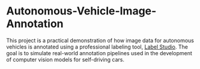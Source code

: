 # Autonomous-Vehicle-Image-Annotation
This project is a practical demonstration of how image data for autonomous vehicles is annotated using a professional labeling tool, [Label Studio](https://labelstud.io/). The goal is to simulate real-world annotation pipelines used in the development of computer vision models for self-driving cars.
